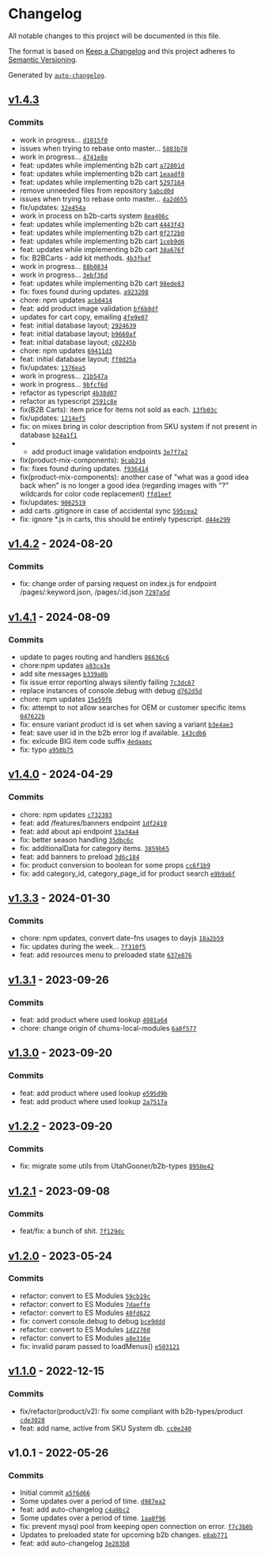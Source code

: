 # Changelog

All notable changes to this project will be documented in this file.

The format is based on [Keep a Changelog](https://keepachangelog.com/en/1.0.0/)
and this project adheres to [Semantic Versioning](https://semver.org/spec/v2.0.0.html).

Generated by [`auto-changelog`](https://github.com/CookPete/auto-changelog).

## [v1.4.3](https://github.com/ChumsInc/b2b-api/compare/v1.4.2...v1.4.3)

### Commits

- work in progress... [`d1015f0`](https://github.com/ChumsInc/b2b-api/commit/d1015f045b246b9db3dfde11431fb80a8844356a)
- issues when trying to rebase onto master... [`5883b78`](https://github.com/ChumsInc/b2b-api/commit/5883b788e3e4048b5d909daf6d56b46d19f4c90b)
- work in progress... [`4741e8e`](https://github.com/ChumsInc/b2b-api/commit/4741e8ebe8ff779c05733180a4048fb56d677586)
- feat: updates while implementing b2b cart [`a72801d`](https://github.com/ChumsInc/b2b-api/commit/a72801d9dbb9976079912e6b3f5004d567c6b746)
- feat: updates while implementing b2b cart [`1eaadf8`](https://github.com/ChumsInc/b2b-api/commit/1eaadf8f37c052feb47bf60fe746a27bdb230a46)
- feat: updates while implementing b2b cart [`5297164`](https://github.com/ChumsInc/b2b-api/commit/529716471262f9e9ab8b40f8f3c495ff30df5fab)
- remove unneeded files from repository [`5abcd0d`](https://github.com/ChumsInc/b2b-api/commit/5abcd0de4a194f40fd8b47d0e43dcc67268a33a6)
- issues when trying to rebase onto master... [`4a2d655`](https://github.com/ChumsInc/b2b-api/commit/4a2d655bb2dfa808fa8b9ac30af6e3afdf992771)
- fix/updates: [`32e454a`](https://github.com/ChumsInc/b2b-api/commit/32e454a0fcdb89e2d0376b7d85ad8770e1e924ec)
- work in process on b2b-carts system [`8ea406c`](https://github.com/ChumsInc/b2b-api/commit/8ea406cafa79bd2915fe0464b110dd2ba14e4cf1)
- feat: updates while implementing b2b cart [`4443f43`](https://github.com/ChumsInc/b2b-api/commit/4443f43f2a758cbbf8e88896e16186e913710b10)
- feat: updates while implementing b2b cart [`0f272b0`](https://github.com/ChumsInc/b2b-api/commit/0f272b0787e16a54a07c00707e97ef288b0fd7b8)
- feat: updates while implementing b2b cart [`1ceb9d6`](https://github.com/ChumsInc/b2b-api/commit/1ceb9d6ced59a644e49e0d3f39d422557a0d0a5a)
- feat: updates while implementing b2b cart [`38a676f`](https://github.com/ChumsInc/b2b-api/commit/38a676f52056d135af1dd62d94ecac1b3a4476f8)
- fix: B2BCarts - add kit methods. [`4b3fbaf`](https://github.com/ChumsInc/b2b-api/commit/4b3fbaf6ef9aaa91b57bc97b2eed58e3c67deb95)
- work in progress... [`88b0834`](https://github.com/ChumsInc/b2b-api/commit/88b08341553749d3cf56a4a20da4c41e8be19003)
- work in progress... [`3ebf36d`](https://github.com/ChumsInc/b2b-api/commit/3ebf36dcb34cc1395aaf54603472c4dbefd31aa6)
- feat: updates while implementing b2b cart [`98ede83`](https://github.com/ChumsInc/b2b-api/commit/98ede83b2dc495b80c4195ead1aec352df93c36b)
- fix: fixes found during updates. [`a923208`](https://github.com/ChumsInc/b2b-api/commit/a923208889464292f55c575793ecb6524da22f8e)
- chore: npm updates [`acb0414`](https://github.com/ChumsInc/b2b-api/commit/acb04144771b6f0fde0ee5684dc19a87f4525acc)
- feat: add product image validation [`bf6b8df`](https://github.com/ChumsInc/b2b-api/commit/bf6b8dfcd8e2209964ab824dd05ab3eaf47282ef)
- updates for cart copy, emailing [`4fe9e07`](https://github.com/ChumsInc/b2b-api/commit/4fe9e0736d832de5cc951b7ac73a8f5fd7bc5081)
- feat: initial database layout; [`2924639`](https://github.com/ChumsInc/b2b-api/commit/292463916ebf986596e9d227aae7a27cccda97be)
- feat: initial database layout; [`b9660af`](https://github.com/ChumsInc/b2b-api/commit/b9660afa259312b11beade6815e78e67b2874c6d)
- feat: initial database layout; [`c02245b`](https://github.com/ChumsInc/b2b-api/commit/c02245b52a73ecee31719a5f0d0de473503dc213)
- chore: npm updates [`69411d3`](https://github.com/ChumsInc/b2b-api/commit/69411d3b3f2fd9ea12c9270c24e3751afcfcf787)
- feat: initial database layout; [`ff0d25a`](https://github.com/ChumsInc/b2b-api/commit/ff0d25afc84de63ee8ed04580e1d774c37fdb411)
- fix/updates: [`1376ea5`](https://github.com/ChumsInc/b2b-api/commit/1376ea5e16a531c1fec868a1f1dc704e106ff6d0)
- work in progress... [`21b547a`](https://github.com/ChumsInc/b2b-api/commit/21b547a738485600ff6237aa6b6bc5aea2892ce8)
- work in progress... [`9bfcf6d`](https://github.com/ChumsInc/b2b-api/commit/9bfcf6d926ce9dd398c501b851465ed6d81e64c0)
- refactor as typescript [`4b38d07`](https://github.com/ChumsInc/b2b-api/commit/4b38d076fc49454895a15ff217ca22b24538f1f2)
- refactor as typescript [`2591c8e`](https://github.com/ChumsInc/b2b-api/commit/2591c8ef20ad7f0319a3966002795f28421b69d4)
- fix(B2B Carts): item price for items not sold as each. [`13fb03c`](https://github.com/ChumsInc/b2b-api/commit/13fb03cba233bdd438076e95fee2d22ded9e2185)
- fix/updates: [`1214ef5`](https://github.com/ChumsInc/b2b-api/commit/1214ef54e72bda8871ee4ab9380b5f0a59ba4ae9)
- fix: on mixes bring in color description from SKU system if not present in database [`b24a1f1`](https://github.com/ChumsInc/b2b-api/commit/b24a1f10561352b25f8fa9c43dcdec2f9e07ea9b)
- - add product image validation endpoints [`3e7f7a2`](https://github.com/ChumsInc/b2b-api/commit/3e7f7a25a46bd21b03bc3072576fa446e0c8115d)
- fix(product-mix-components): [`9cab214`](https://github.com/ChumsInc/b2b-api/commit/9cab214e5f12bfac4f746d48738588bdd2958bd6)
- fix: fixes found during updates. [`f936414`](https://github.com/ChumsInc/b2b-api/commit/f936414314cfd7bb592f7186c895b87b952d939e)
- fix(product-mix-components): another case of "what was a good idea back when" is no longer a good idea (regarding images with "?" wildcards for color code replacement) [`ffd1eef`](https://github.com/ChumsInc/b2b-api/commit/ffd1eef2be5eec7c7aa3a05d8aa6ad0fd163ade1)
- fix/updates: [`9062519`](https://github.com/ChumsInc/b2b-api/commit/9062519564d40c02a75d2aff22c03e928075b054)
- add carts .gitignore in case of accidental sync [`595cea2`](https://github.com/ChumsInc/b2b-api/commit/595cea234eb5fd4df6996f3694e9d07283476b8d)
- fix: ignore *.js in carts, this should be entirely typescript. [`d44e299`](https://github.com/ChumsInc/b2b-api/commit/d44e2997c93bdb41ec03a8e72cfeaf43e81fe27a)

## [v1.4.2](https://github.com/ChumsInc/b2b-api/compare/v1.4.1...v1.4.2) - 2024-08-20

### Commits

- fix: change order of parsing request on index.js for endpoint /pages/:keyword.json, /pages/:id.json [`7297a5d`](https://github.com/ChumsInc/b2b-api/commit/7297a5d511096c6edfe7106655419373ebe18ffd)

## [v1.4.1](https://github.com/ChumsInc/b2b-api/compare/v1.4.0...v1.4.1) - 2024-08-09

### Commits

- update to pages routing and handlers [`86636c6`](https://github.com/ChumsInc/b2b-api/commit/86636c69cb4400c217dd31c0ae384fbc1f8419b5)
- chore:npm updates [`a83ca3e`](https://github.com/ChumsInc/b2b-api/commit/a83ca3eafa72684e8d1e6868e243671909fcb3f4)
- add site messages [`b339a0b`](https://github.com/ChumsInc/b2b-api/commit/b339a0b2599555e1df62d9fffde70ca12e4437d1)
- fix issue error reporting always silently failing [`7c3dc67`](https://github.com/ChumsInc/b2b-api/commit/7c3dc676566574cec614d94a666888f1022ac75d)
- replace instances of console.debug with debug [`d762d5d`](https://github.com/ChumsInc/b2b-api/commit/d762d5dc13f03d432dca2d38c52e7ead603b57f0)
- chore: npm updates [`15e59f6`](https://github.com/ChumsInc/b2b-api/commit/15e59f6b0c60f96cfce88019aa3a9598eb023de9)
- fix: attempt to not allow searches for OEM or customer specific items [`047622b`](https://github.com/ChumsInc/b2b-api/commit/047622b7e7fba5c463bb6a93e4760c8cce276d8e)
- fix: ensure variant product id is set when saving a variant [`b3e4ae3`](https://github.com/ChumsInc/b2b-api/commit/b3e4ae3fba910da3348a866525974ddcc52217e7)
- feat: save user id in the b2b error log if available. [`143cdb6`](https://github.com/ChumsInc/b2b-api/commit/143cdb68cfca6eda6880cfe4a8ae902e556d0240)
- fix: exlcude BIG item code suffix [`4edaaec`](https://github.com/ChumsInc/b2b-api/commit/4edaaecfc9e8288945033d286abfa32bf854feda)
- fix: typo [`a950b75`](https://github.com/ChumsInc/b2b-api/commit/a950b75d43ad02dc68d25600c366c1df0a6495ff)

## [v1.4.0](https://github.com/ChumsInc/b2b-api/compare/v1.3.3...v1.4.0) - 2024-04-29

### Commits

- chore: npm updates [`c732383`](https://github.com/ChumsInc/b2b-api/commit/c73238324d1a82facb225d288b16323b357cb910)
- feat: add /features/banners endpoint [`1df2410`](https://github.com/ChumsInc/b2b-api/commit/1df24103002820889cd57687cf22e6acc1c7af99)
- feat: add about api endpoint [`33a34a4`](https://github.com/ChumsInc/b2b-api/commit/33a34a4595074a6471a8fd2a7ee54adf0f26bf8c)
- fix: better season handling [`35dbc6c`](https://github.com/ChumsInc/b2b-api/commit/35dbc6c6daace7609c651326ca589d18289d76fc)
- fix: additionalData for category items. [`3859b65`](https://github.com/ChumsInc/b2b-api/commit/3859b65d648ad65c10fc9adc2145f5fb0b819ddc)
- feat: add banners to preload [`3d6c184`](https://github.com/ChumsInc/b2b-api/commit/3d6c18491e0059bc63adedfd7647d27798ab042e)
- fix: product conversion to boolean for some props [`cc6f1b9`](https://github.com/ChumsInc/b2b-api/commit/cc6f1b9e769065d3dd8676eb267149171b15a4c0)
- fix: add category_id, category_page_id for product search [`e9b9a6f`](https://github.com/ChumsInc/b2b-api/commit/e9b9a6f9e23c6d54699303308dba7b01c58517e8)

## [v1.3.3](https://github.com/ChumsInc/b2b-api/compare/v1.3.1...v1.3.3) - 2024-01-30

### Commits

- chore: npm updates, convert date-fns usages to dayjs [`18a2b59`](https://github.com/ChumsInc/b2b-api/commit/18a2b59e7ef3d6de450f0a93d53d9fcd51692e09)
- fix: updates during the week... [`7f310f5`](https://github.com/ChumsInc/b2b-api/commit/7f310f50aa689cab1c1bfdcdaab8dc40556c5476)
- feat: add resources menu to preloaded state [`637e876`](https://github.com/ChumsInc/b2b-api/commit/637e87693f8541261c0a357033000f3cc2809ce2)

## [v1.3.1](https://github.com/ChumsInc/b2b-api/compare/v1.3.0...v1.3.1) - 2023-09-26

### Commits

- feat: add product where used lookup [`4981a64`](https://github.com/ChumsInc/b2b-api/commit/4981a6471241a8e745430aa97efda6e41237ac7d)
- chore: change origin of chums-local-modules [`6a0f577`](https://github.com/ChumsInc/b2b-api/commit/6a0f577394e2778f93692cb8223612b6f7cba0dc)

## [v1.3.0](https://github.com/ChumsInc/b2b-api/compare/v1.2.2...v1.3.0) - 2023-09-20

### Commits

- feat: add product where used lookup [`e595d9b`](https://github.com/ChumsInc/b2b-api/commit/e595d9b502cab03bd1772bfd135eac0fdfb0d604)
- feat: add product where used lookup [`2a7517a`](https://github.com/ChumsInc/b2b-api/commit/2a7517a704675bc9673b40a4272774952ce5029b)

## [v1.2.2](https://github.com/ChumsInc/b2b-api/compare/v1.2.1...v1.2.2) - 2023-09-20

### Commits

- fix: migrate some utils from UtahGooner/b2b-types [`8950e42`](https://github.com/ChumsInc/b2b-api/commit/8950e422edf2f7891689fc15137436402d170f68)

## [v1.2.1](https://github.com/ChumsInc/b2b-api/compare/v1.2.0...v1.2.1) - 2023-09-08

### Commits

- feat/fix: a bunch of shit. [`7f129dc`](https://github.com/ChumsInc/b2b-api/commit/7f129dcd4cbc56f7e312aaa9df66aec57d2f2799)

## [v1.2.0](https://github.com/ChumsInc/b2b-api/compare/v1.1.0...v1.2.0) - 2023-05-24

### Commits

- refactor: convert to ES Modules [`59cb19c`](https://github.com/ChumsInc/b2b-api/commit/59cb19c6e5d03172ec4a298252b294ba961c3524)
- refactor: convert to ES Modules [`7daeffe`](https://github.com/ChumsInc/b2b-api/commit/7daeffe02793b217ee9cf392eccb3038fc3fcd25)
- refactor: convert to ES Modules [`40fd622`](https://github.com/ChumsInc/b2b-api/commit/40fd62225d3fcd34645ab08bf81db058ab5c1a94)
- fix: convert console.debug to debug [`bce9ddd`](https://github.com/ChumsInc/b2b-api/commit/bce9ddd0f6b4f60682ef9ba85453afe656c79774)
- refactor: convert to ES Modules [`1d22760`](https://github.com/ChumsInc/b2b-api/commit/1d22760d3993bfe0fe8602a24263fb605b740575)
- refactor: convert to ES Modules [`a8e316e`](https://github.com/ChumsInc/b2b-api/commit/a8e316ef018a3f03db24529c209fbe65b7116c4c)
- fix: invalid param passed to loadMenus() [`e503121`](https://github.com/ChumsInc/b2b-api/commit/e5031217405b2ef9d4e72590766e1c0fe78b39cd)

## [v1.1.0](https://github.com/ChumsInc/b2b-api/compare/v1.0.1...v1.1.0) - 2022-12-15

### Commits

- fix/refactor(product/v2): fix some compliant with b2b-types/product [`cde3028`](https://github.com/ChumsInc/b2b-api/commit/cde3028f50f2d4955c51cdaeebefa510a8f1444f)
- feat: add name, active from SKU System db. [`cc0e240`](https://github.com/ChumsInc/b2b-api/commit/cc0e24036b6f627e290994f81a7f53d3d07ac89b)

## v1.0.1 - 2022-05-26

### Commits

- Initial commit [`a5f6d66`](https://github.com/ChumsInc/b2b-api/commit/a5f6d66f0a5ba7c6a69a9ad065bd3082b9d134d2)
- Some updates over a period of time. [`d987ea2`](https://github.com/ChumsInc/b2b-api/commit/d987ea2426eeb06f55d4f48f1e1df9b161c76346)
- feat: add auto-changelog [`c4a9bc2`](https://github.com/ChumsInc/b2b-api/commit/c4a9bc2407915f846fa1a2b9523a915105cdb14b)
- Some updates over a period of time. [`1aa0f96`](https://github.com/ChumsInc/b2b-api/commit/1aa0f9694d5af4474cd6ad9e7bbb2b9837ac9d3a)
- fix: prevent mysql pool from keeping open connection on error. [`f7c3b8b`](https://github.com/ChumsInc/b2b-api/commit/f7c3b8b485178f1f5ec2a960ea341179362b5186)
- Updates to preloaded state for upcoming b2b changes. [`e8ab771`](https://github.com/ChumsInc/b2b-api/commit/e8ab771583ecc4ac294d734a3dcf679098d29360)
- feat: add auto-changelog [`3e283b8`](https://github.com/ChumsInc/b2b-api/commit/3e283b83efe5938fc08f8ed7f852d4af77462994)
